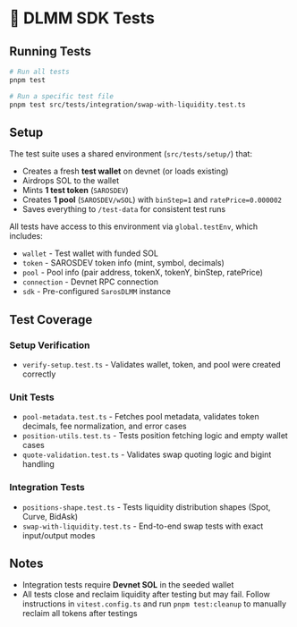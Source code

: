 # 🧪 DLMM SDK Tests

## Running Tests

```bash
# Run all tests
pnpm test

# Run a specific test file
pnpm test src/tests/integration/swap-with-liquidity.test.ts
```

## Setup

The test suite uses a shared environment (`src/tests/setup/`) that:

- Creates a fresh **test wallet** on devnet (or loads existing)
- Airdrops SOL to the wallet
- Mints **1 test token** (`SAROSDEV`)
- Creates **1 pool** (`SAROSDEV/wSOL`) with `binStep=1` and `ratePrice=0.000002`
- Saves everything to `/test-data` for consistent test runs

All tests have access to this environment via `global.testEnv`, which includes:
- `wallet` - Test wallet with funded SOL
- `token` - SAROSDEV token info (mint, symbol, decimals)
- `pool` - Pool info (pair address, tokenX, tokenY, binStep, ratePrice)
- `connection` - Devnet RPC connection
- `sdk` - Pre-configured `SarosDLMM` instance

## Test Coverage

### Setup Verification
- `verify-setup.test.ts` - Validates wallet, token, and pool were created correctly

### Unit Tests
- `pool-metadata.test.ts` - Fetches pool metadata, validates token decimals, fee normalization, and error cases
- `position-utils.test.ts` - Tests position fetching logic and empty wallet cases
- `quote-validation.test.ts` - Validates swap quoting logic and bigint handling

### Integration Tests
- `positions-shape.test.ts` - Tests liquidity distribution shapes (Spot, Curve, BidAsk)
- `swap-with-liquidity.test.ts` - End-to-end swap tests with exact input/output modes

## Notes

- Integration tests require **Devnet SOL** in the seeded wallet
- All tests close and reclaim liquidity after testing but may fail. Follow instructions in `vitest.config.ts` and run `pnpm test:cleanup` to manually reclaim all tokens after testings
